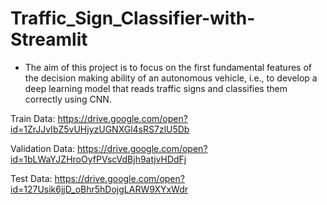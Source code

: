 # Traffic_Sign_Classifier-with-Streamlit

- The aim of this project is to focus on the first fundamental features of the decision making ability
of an autonomous vehicle, i.e., to develop a deep learning model that reads traffic signs and
classifies them correctly using CNN.


Train Data: https://drive.google.com/open?id=1ZrJJvIbZ5vUHjyzUGNXGl4sRS7zlU5Db

Validation Data: https://drive.google.com/open?id=1bLWaYJZHroOyfPVscVdBjh9atjvHDdFj

Test Data: https://drive.google.com/open?id=127Usik6jjD_oBhr5hDojgLARW9XYxWdr

